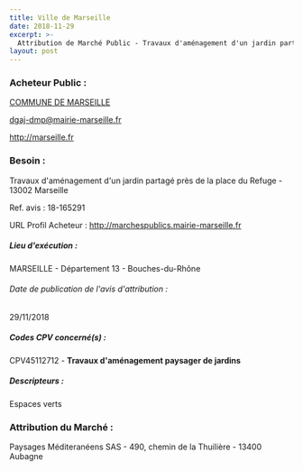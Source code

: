 ```yaml
---
title: Ville de Marseille
date: 2018-11-29
excerpt: >-
  Attribution de Marché Public - Travaux d'aménagement d'un jardin partagé près de la place du Refuge - 13002 Marseille
layout: post
---
```


### Acheteur Public : 
<a href="/acheteur-134/siren-211300553"> COMMUNE DE MARSEILLE</a><br/>



dgaj-dmp@mairie-marseille.fr


http://marseille.fr
### Besoin :

Travaux d'aménagement d'un jardin partagé près de la place du Refuge - 13002 Marseille

Ref. avis : 18-165291

URL Profil Acheteur : http://marchespublics.mairie-marseille.fr

##### Lieu d'exécution :

MARSEILLE - Département 13 - Bouches-du-Rhône

###### Date de publication de l'avis d'attribution : 
29/11/2018

##### Codes CPV concerné(s) :
CPV45112712 - **Travaux d'aménagement paysager de jardins** <br/>

##### Descripteurs :
Espaces verts <br/>

### Attribution du Marché :
Paysages Méditeranéens SAS - 490, chemin de la Thuilière - 13400 Aubagne <br/>
